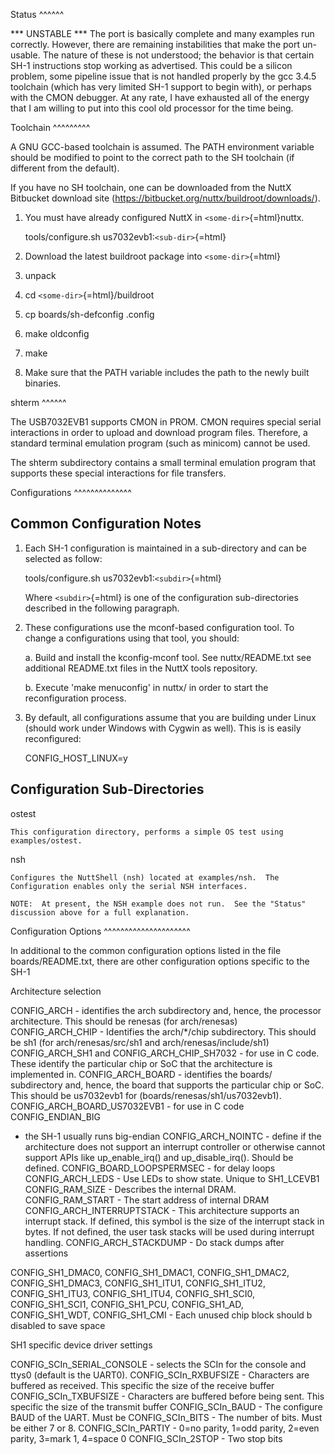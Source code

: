 Status \^\^\^\^\^\^

\*\*\* UNSTABLE \*\*\* The port is basically complete and many examples
run correctly. However, there are remaining instabilities that make the
port un-usable. The nature of these is not understood; the behavior is
that certain SH-1 instructions stop working as advertised. This could be
a silicon problem, some pipeline issue that is not handled properly by
the gcc 3.4.5 toolchain (which has very limited SH-1 support to begin
with), or perhaps with the CMON debugger. At any rate, I have exhausted
all of the energy that I am willing to put into this cool old processor
for the time being.

Toolchain \^\^\^\^\^\^\^\^\^

A GNU GCC-based toolchain is assumed. The PATH environment variable
should be modified to point to the correct path to the SH toolchain (if
different from the default).

If you have no SH toolchain, one can be downloaded from the NuttX
Bitbucket download site
(https://bitbucket.org/nuttx/buildroot/downloads/).

1.  You must have already configured NuttX in `<some-dir>`{=html}nuttx.

    tools/configure.sh us7032evb1:`<sub-dir>`{=html}

2.  Download the latest buildroot package into `<some-dir>`{=html}

3.  unpack

4.  cd `<some-dir>`{=html}/buildroot

5.  cp boards/sh-defconfig .config

6.  make oldconfig

7.  make

8.  Make sure that the PATH variable includes the path to the newly
    built binaries.

shterm \^\^\^\^\^\^

The USB7032EVB1 supports CMON in PROM. CMON requires special serial
interactions in order to upload and download program files. Therefore, a
standard terminal emulation program (such as minicom) cannot be used.

The shterm subdirectory contains a small terminal emulation program that
supports these special interactions for file transfers.

Configurations \^\^\^\^\^\^\^\^\^\^\^\^\^\^

Common Configuration Notes
--------------------------

1.  Each SH-1 configuration is maintained in a sub-directory and can be
    selected as follow:

    tools/configure.sh us7032evb1:`<subdir>`{=html}

    Where `<subdir>`{=html} is one of the configuration sub-directories
    described in the following paragraph.

2.  These configurations use the mconf-based configuration tool. To
    change a configurations using that tool, you should:

    a.  Build and install the kconfig-mconf tool. See nuttx/README.txt
        see additional README.txt files in the NuttX tools repository.

    b.  Execute 'make menuconfig' in nuttx/ in order to start the
        reconfiguration process.

3.  By default, all configurations assume that you are building under
    Linux (should work under Windows with Cygwin as well). This is is
    easily reconfigured:

    CONFIG\_HOST\_LINUX=y

Configuration Sub-Directories
-----------------------------

ostest

    This configuration directory, performs a simple OS test using
    examples/ostest.

nsh

    Configures the NuttShell (nsh) located at examples/nsh.  The
    Configuration enables only the serial NSH interfaces.

    NOTE:  At present, the NSH example does not run.  See the "Status"
    discussion above for a full explanation.

Configuration Options \^\^\^\^\^\^\^\^\^\^\^\^\^\^\^\^\^\^\^\^\^

In additional to the common configuration options listed in the file
boards/README.txt, there are other configuration options specific to the
SH-1

Architecture selection

CONFIG\_ARCH - identifies the arch subdirectory and, hence, the
processor architecture. This should be renesas (for arch/renesas)
CONFIG\_ARCH\_CHIP - Identifies the arch/\*/chip subdirectory. This
should be sh1 (for arch/renesas/src/sh1 and arch/renesas/include/sh1)
CONFIG\_ARCH\_SH1 and CONFIG\_ARCH\_CHIP\_SH7032 - for use in C code.
These identify the particular chip or SoC that the architecture is
implemented in. CONFIG\_ARCH\_BOARD - identifies the boards/
subdirectory and, hence, the board that supports the particular chip or
SoC. This should be us7032evb1 for (boards/renesas/sh1/us7032evb1).
CONFIG\_ARCH\_BOARD\_US7032EVB1 - for use in C code CONFIG\_ENDIAN\_BIG
- the SH-1 usually runs big-endian CONFIG\_ARCH\_NOINTC - define if the
architecture does not support an interrupt controller or otherwise
cannot support APIs like up\_enable\_irq() and up\_disable\_irq().
Should be defined. CONFIG\_BOARD\_LOOPSPERMSEC - for delay loops
CONFIG\_ARCH\_LEDS - Use LEDs to show state. Unique to SH1\_LCEVB1
CONFIG\_RAM\_SIZE - Describes the internal DRAM. CONFIG\_RAM\_START -
The start address of internal DRAM CONFIG\_ARCH\_INTERRUPTSTACK - This
architecture supports an interrupt stack. If defined, this symbol is the
size of the interrupt stack in bytes. If not defined, the user task
stacks will be used during interrupt handling. CONFIG\_ARCH\_STACKDUMP -
Do stack dumps after assertions

CONFIG\_SH1\_DMAC0, CONFIG\_SH1\_DMAC1, CONFIG\_SH1\_DMAC2,
CONFIG\_SH1\_DMAC3, CONFIG\_SH1\_ITU1, CONFIG\_SH1\_ITU2,
CONFIG\_SH1\_ITU3, CONFIG\_SH1\_ITU4, CONFIG\_SH1\_SCI0,
CONFIG\_SH1\_SCI1, CONFIG\_SH1\_PCU, CONFIG\_SH1\_AD, CONFIG\_SH1\_WDT,
CONFIG\_SH1\_CMI - Each unused chip block should b disabled to save
space

SH1 specific device driver settings

CONFIG\_SCIn\_SERIAL\_CONSOLE - selects the SCIn for the console and
ttys0 (default is the UART0). CONFIG\_SCIn\_RXBUFSIZE - Characters are
buffered as received. This specific the size of the receive buffer
CONFIG\_SCIn\_TXBUFSIZE - Characters are buffered before being sent.
This specific the size of the transmit buffer CONFIG\_SCIn\_BAUD - The
configure BAUD of the UART. Must be CONFIG\_SCIn\_BITS - The number of
bits. Must be either 7 or 8. CONFIG\_SCIn\_PARTIY - 0=no parity, 1=odd
parity, 2=even parity, 3=mark 1, 4=space 0 CONFIG\_SCIn\_2STOP - Two
stop bits
